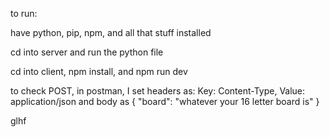 to run:

have python, pip, npm, and all that stuff installed

cd into server and run the python file


cd into client, npm install, and npm run dev

to check POST, in postman, I set headers as: Key: Content-Type, Value: application/json
and body as { "board": "whatever your 16 letter board is" }

glhf


